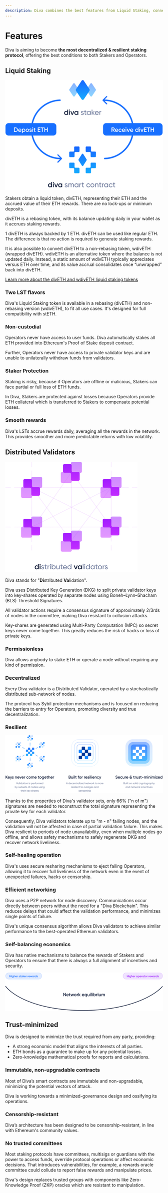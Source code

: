 ```yaml
---
description: Diva combines the best features from Liquid Staking, connecting them to economic guarantees and decentralization features focused on resiliency.
---
```


# Features

Diva is aiming to become **the most decentralized & resilient staking protocol**, offering the best conditions to both Stakers and Operators.



## Liquid Staking

<div style={{textAlign: 'center'}}>

![Liquid Staking](img/liquid-staking.png)
</div>


Stakers obtain a liquid token, divETH, representing their ETH and the accrued value of their ETH rewards. There are no lock-ups or minimum deposits.

divETH is a rebasing token, with its balance updating daily in your wallet as it accrues staking rewards.

1 divETH is always backed by 1 ETH. divETH can be used like regular ETH. The difference is that no action is required to generate staking rewards. 

It is also possible to convert divETH to a non-rebasing token, wdivETH (wrapped divETH). wdivETH is an alternative token where the balance is not updated daily. Instead, a static amount of wdivETH typically appreciates versus ETH over time, and its value accrual consolidates once “unwrapped” back into divETH.

[Learn more about the divETH and wdivETH liquid staking tokens](/lsd)

### Two LST flavors

Diva's Liquid Staking token is available in a rebasing (divETH) and non-rebasing version (wdivETH), to fit all use cases. It's designed for full compatibility with stETH.

### Non-custodial

Operators never have access to user funds. Diva automatically stakes all ETH provided into Ethereum's Proof of Stake deposit contract.

Further, Operators never have access to private validator keys and are unable to unilaterally withdraw funds from validators.

### Staker Protection

Staking is risky, because if Operators are offline or malicious, Stakers can face partial or full loss of ETH funds.

In Diva, Stakers are protected against losses because Operators provide ETH collateral which is transferred to Stakers to compensate potential losses.

### Smooth rewards

Diva's LSTs accrue rewards daily, averaging all the rewards in the network. This provides smoother and more predictable returns with low volatility.

## Distributed Validators

<div style={{textAlign: 'center'}}>

![Distributed Validators](img/distributed-validators.png)
</div>



Diva stands for "**Di**stributed **Va**lidation".

Diva uses Distributed Key Generation (DKG) to split private validator keys into key-shares operated by separate nodes using Boneh–Lynn–Shacham (BLS) Threshold Signatures. 

All validator actions require a consensus signature of approximately 2/3rds of nodes in the committee, making Diva resistant to collusion attacks.

Key-shares are generated using Multi-Party Computation (MPC) so secret keys never come together. This greatly reduces the risk of hacks or loss of private keys.

### Permissionless 

Diva allows anybody to stake ETH or operate a node without requiring any kind of permission.


### Decentralized

Every Diva validator is a Distributed Validator, operated by a stochastically distributed sub-network of nodes.

The protocol has Sybil protection mechanisms and is focused on reducing the barriers to entry for Operators, promoting diversity and true decentralization.

### Resilient

<div style={{textAlign: 'center'}}>

![DVT resiliency](img/dvt-resiliency.png)
</div>


Thanks to the properties of Diva's validator sets, only 66% ("n of m") signatures are needed to reconstruct the total signature representing the private key for each validator.

Consequently, Diva validators tolerate up to "m - n" failing nodes, and the validation will not be affected in case of partial validation failure. This makes Diva resilient to periods of node unavailability, even when multiple nodes go offline, and allows safety mechanisms to safely regenerate DKG and recover network liveliness.

### Self-healing operation

Diva's uses secure resharing mechanisms to eject failing Operators, allowing it to recover full liveliness of the network even in the event of unexpected failures, hacks or censorship.

###  Efficient networking

Diva uses a P2P network for node discovery. Communications occur directly between peers without the need for a "Diva Blockchain". This reduces delays that could affect the validation performance, and minimizes single points of failure.

Diva's unique consensus algorithm allows Diva validators to achieve similar performance to the best-operated Ethereum validators.

### Self-balancing economics

Diva has native mechanisms to balance the rewards of Stakers and Operators to ensure that there is always a full alignment of incentives and security.

<div style={{textAlign: 'center'}}>

![Self balancing incentives](img/self-balancing.png)
</div>


## Trust-minimized

Diva is designed to minimize the trust required from any party, providing:

- A strong economic model that aligns the interests of all parties.
- ETH bonds as a guarantee to make up for any potential losses.
- Zero-knowledge mathematical proofs for reports and calculations.

### Immutable, non-upgradable contracts

Most of Diva’s smart contracts are immutable and non-upgradable, minimizing the potential vectors of attack.

Diva is working towards a minimized-governance design and ossifying its operations.

### Censorship-resistant

Diva’s architecture has been designed to be censorship-resistant, in line with Ethereum's community values.

### No trusted committees

Most staking protocols have committees, multisigs or guardians with the power to access funds, override protocol operations or affect economic decisions. That introduces vulnerabilities, for example, a rewards oracle committee could collude to report false rewards and manipulate prices.

Diva's design replaces trusted groups with components like Zero-Knowledge Proof (ZKP) oracles which are resistant to manipulation.

